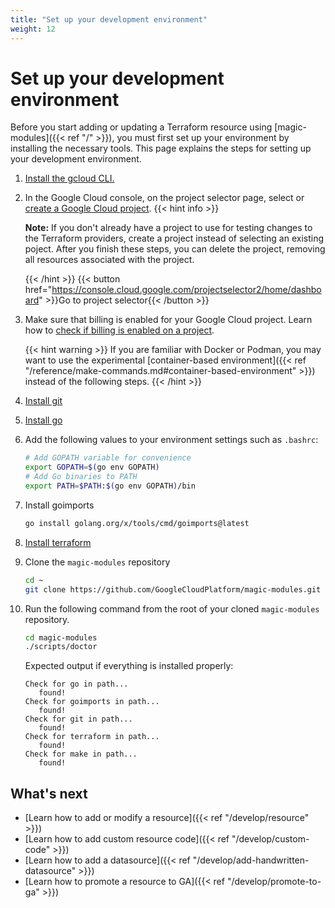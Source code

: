 ```yaml
---
title: "Set up your development environment"
weight: 12
---
```


# Set up your development environment

Before you start adding or updating a Terraform resource using
[magic-modules]({{< ref "/" >}}), you must first set up your environment by
installing the necessary tools. This page explains the steps for setting up your
development environment.

1. [Install the gcloud CLI.](https://cloud.google.com/sdk/docs/install)
1. In the Google Cloud console, on the project selector page, select or
   [create a Google Cloud project](https://cloud.google.com/resource-manager/docs/creating-managing-projects).
   {{< hint info >}}

   **Note:** If you don't already have a project to use for testing changes to
   the Terraform providers, create a project instead of selecting an existing
   poject. After you finish these steps, you can delete the project, removing
   all resources associated with the project.

   {{< /hint >}}
   {{< button href="https://console.cloud.google.com/projectselector2/home/dashboard" >}}Go to project selector{{< /button >}}
1. Make sure that billing is enabled for your Google Cloud project. Learn how to
   [check if billing is enabled on a project](https://cloud.google.com/billing/docs/how-to/verify-billing-enabled).

   {{< hint warning >}}
   If you are familiar with Docker or Podman, you may want to use the experimental
   [container-based environment]({{< ref "/reference/make-commands.md#container-based-environment" >}})
   instead of the following steps.
   {{< /hint >}}

1. [Install git](https://git-scm.com/book/en/v2/Getting-Started-Installing-Git)
1. [Install go](https://go.dev/doc/install)
1. Add the following values to your environment settings such as `.bashrc`:
   ```bash
   # Add GOPATH variable for convenience
   export GOPATH=$(go env GOPATH)
   # Add Go binaries to PATH
   export PATH=$PATH:$(go env GOPATH)/bin
   ```
1. Install goimports
   ```bash
   go install golang.org/x/tools/cmd/goimports@latest
   ```
1. [Install terraform](https://developer.hashicorp.com/terraform/tutorials/aws-get-started/install-cli)
1. Clone the `magic-modules` repository
   ```bash
   cd ~
   git clone https://github.com/GoogleCloudPlatform/magic-modules.git
   ```

1. Run the following command from the root of your cloned `magic-modules` repository.
  
   ```bash
   cd magic-modules
   ./scripts/doctor
   ```
 
   Expected output if everything is installed properly:
 
   ```
   Check for go in path...
      found!
   Check for goimports in path...
      found!
   Check for git in path...
      found!
   Check for terraform in path...
      found!
   Check for make in path...
      found!
   ```

## What's next

+ [Learn how to add or modify a resource]({{< ref "/develop/resource" >}})
+ [Learn how to add custom resource code]({{< ref "/develop/custom-code" >}})
+ [Learn how to add a datasource]({{< ref "/develop/add-handwritten-datasource" >}})
+ [Learn how to promote a resource to GA]({{< ref "/develop/promote-to-ga" >}})

